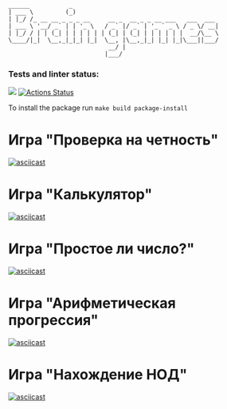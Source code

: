 ```  
______           _                                         
| ___ \         (_)                                        
| |_/ /_ __ __ _ _ _ __     __ _  __ _ _ __ ___   ___  ___ 
| ___ \ '__/ _` | | '_ \   / _` |/ _` | '_ ` _ \ / _ \/ __|
| |_/ / | | (_| | | | | | | (_| | (_| | | | | | |  __/\__ \
\____/|_|  \__,_|_|_| |_|  \__, |\__,_|_| |_| |_|\___||___/
                            __/ |                          
                           |___/     
```  
### Tests and linter status:
<a href="https://codeclimate.com/github/Neyghyw/python-project-lvl1/maintainability"><img src="https://api.codeclimate.com/v1/badges/6b23f2878fd68f97a2b7/maintainability" /></a>
[![Actions Status](https://github.com/Neyghyw/python-project-lvl1/workflows/hexlet-check/badge.svg)](https://github.com/Neyghyw/python-project-lvl1/actions)

To install the package run ```make build package-install```

# Игра "Проверка на четность"

[![asciicast](https://asciinema.org/a/4ZFmpkEnmPiOY7L2bxToojmlu.svg)](https://asciinema.org/a/4ZFmpkEnmPiOY7L2bxToojmlu)

# Игра "Калькулятор"

[![asciicast](https://asciinema.org/a/iGmKVdPd242z4Xu8qg48OEsmC.svg)](https://asciinema.org/a/iGmKVdPd242z4Xu8qg48OEsmC)

# Игра "Простое ли число?"

[![asciicast](https://asciinema.org/a/1zmgJUVaQvjcEPEOUNHteVO5i.svg)](https://asciinema.org/a/1zmgJUVaQvjcEPEOUNHteVO5i)

# Игра "Арифметическая прогрессия"

[![asciicast](https://asciinema.org/a/aAjzmIIJ7JpRONZmAmP7G3zvd.svg)](https://asciinema.org/a/aAjzmIIJ7JpRONZmAmP7G3zvd)

# Игра "Нахождение НОД"

[![asciicast](https://asciinema.org/a/lSYz0FujXhzNmjEUwWlQw7Kj2.svg)](https://asciinema.org/a/lSYz0FujXhzNmjEUwWlQw7Kj2)

